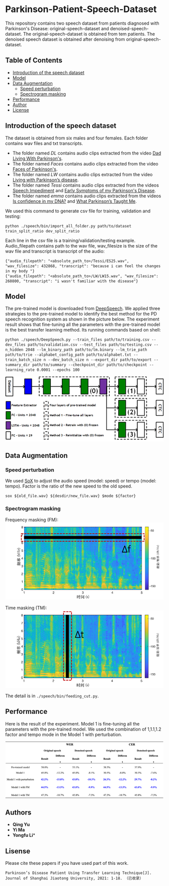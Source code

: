 
# Parkinson-Patient-Speech-Dataset 

This repository contains two speech dataset from patients diagnosed with Parkinson's Disease: original-speech-dataset and denoised-speech-dataset.
The original-speech-dataset is obtained from tem patients. 
The denoised speech dataset is obtained after denoising from original-speech-dataset. 

<!-- TABLE OF CONTENTS -->
## Table of Contents 

* [Introduction of the speech dataset](#Introduction_of_the_speech_dataset)  
* [Model](#Model)  
* [Data Augmentation](#Data_Augmentation)  
    * [Speed perturbation](#Speed_perturbation)  
    * [Spectrogram masking](#Spectrogram_masking)  
* [Performance](#Performance)
* [Author](#Author)
* [License](#License)


## Introduction of the speech dataset 

The dataset is obtained from six males and four females. Each folder contains wav files and txt transcripts.
   
   - The folder named *DL* contains audio clips extracted from the video [Dad Living With Parkinson's](https://www.youtube.com/watch?v=8bp9n60m3AY&t=243s).
   - The folder named *Faces* contains audio clips extracted from the video [Faces of Parkinson's](https://www.youtube.com/watch?v=CqEwPqUO1Bw&t=33s).
   - The folder named *LW* contains audio clips extracted from the video [Living with Parkinson’s disease](https://www.youtube.com/watch?v=6_I5WQ_TOOQ&t=33s).
   - The folder named *Tessi* contains audio clips extracted from the videos [Speech Impediment](https://www.youtube.com/watch?v=KKmHKzh2t2c) and [Early Symptoms of my Parkinson's Disease](https://www.youtube.com/watch?v=NHLvlyT789c).
   - The folder named *emma* contains audio clips extracted from the videos [Is confidence in my DNA?](https://www.youtube.com/watch?v=J6-TtuL1CY8&t=80s) and [What Parkinson’s Taught Me](https://www.youtube.com/watch?v=Hs-vPqfsO0Q&t=151s).

We used this command to generate csv file for training, validation and testing:
```shell
python ./speech/bin/import_all_folder.py path/to/dataset train_split_ratio dev_split_ratio
``` 
Each line in the csv file is a training/validation/testing example. Audio_filepath contains path to the wav file, wav_filesize is the size of the wav file and transcript is transcript of the audio:
```csv
{"audio_filepath": "<absolute_path_to>/Tessi/ES25.wav", "wav_filesize": 432868, "transcript": "because i can feel the changes in my body "}
{"audio_filepath": "<absolute_path_to>/LW/LW15.wav", "wav_filesize": 260800, "transcript": "i wasn't familiar with the disease"}
``` 

## Model  

The pre-trained model is downloaded from [DeepSpeech](https://github.com/mozilla/DeepSpeech/tree/v0.5.1). We applied three strategies to the pre-trained model to identify the best method for the PD speech recognition system as shown in the picture below. The experiment result shows that fine-tuning all the parameters with the pre-trained model is the best transfer learning method. Its running commands based on shell:

```shell
python ./speech/DeepSpeech.py --train_files path/to/training.csv --dev_files path/to/validation.csv --test_files path/to/testing.csv --n_hidden 2048 --lm_binary_path path/to/lm.binary --lm_trie_path path/to/trie --alphabet_config_path path/to/alphabet.txt --train_batch_size n --dev_batch_size n --export_dir path/to/export --summary_dir path/to/summary --checkpoint_dir path/to/checkpoint --learning_rate 0.0001 --epochs 100
```

![pic](./pic/architecture.png) 

## Data Augmentation  
### Speed perturbation
We used [SoX](http://sox.sourceforge.net/) to adjust the audio speed (model: speed) or tempo (model: tempo). Factor is the ratio of the new speed to the old speed.

```shell
sox ${old_file.wav} ${desdir/new_file.wav} $mode ${factor}
```  

### Spectrogram masking  
Frequency masking (FM):
![pic](./pic/FM.png)

Time masking (TM):
![pic](./pic/TM.png)

The detail is in `./speech/bin/feeding_cut.py`.

## Performance
Here is the result of the experiment. Model 1 is fine-tuning all the parameters with the pre-trained model. We used the combination of 1,1.1,1.2 factor and tempo mode in the Model 1 with perturbation.

![pic](./pic/result.png)

## Authors  
   
* **Qing Yu**  
* **Yi Ma** 
* **Yongfu Li***

## Lisense 
   
Please cite these papers if you have used part of this work. 
```
Parkinson’s Disease Patient Using Transfer Learning Technique[J]. Journal of Shanghai Jiaotong University, 2021: 1-18. （已收录）
```

